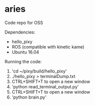 # aries
Code repo for OSS

Dependencies:
- hello_pixy
- ROS (compatible with kinetic kame)
- Ubuntu 16.04

Running the code:
1. 'cd ~/pixy/build/hello_pixy'
2. ./hello_pixy > terminalDump.txt
3. CTRL+SHIFT+T to open a new window
4. 'python read_terminal_output.py'
5. CTRL+SHIFT+T to open a new window
6. 'python brain.py'
